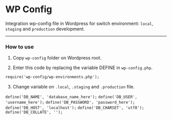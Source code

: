 WP Config
===========================

Integration wp-config file in Wordpress for switch environment: `local`, `staging` and `production` development.

---

### How to use

1. Copy `wp-config` folder on Wordpress root.

2. Enter this code by replacing the variable DEFINE in `wp-config.php`.

```html
require('wp-config/wp-environments.php');
```

3. Change variable on `.local`, `.staging` and `.production` file.

`define('DB_NAME', 'database_name_here');`
`define('DB_USER', 'username_here');`
`define('DB_PASSWORD', 'password_here');`
`define('DB_HOST', 'localhost');`
`define('DB_CHARSET', 'utf8');`
`define('DB_COLLATE', '');`